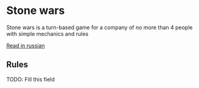 # Stone wars
Stone wars is a turn-based game for a company of no more than 4 people with simple mechanics and rules

[Read in russian](README.ru-RU.md)
## Rules
TODO: Fill this field
